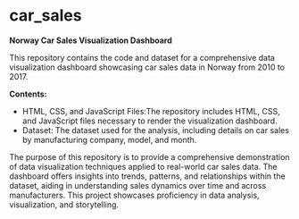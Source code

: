 # car_sales

**Norway Car Sales Visualization Dashboard**



This repository contains the code and dataset for a comprehensive data visualization dashboard showcasing car sales data in Norway from 2010 to 2017. 

**Contents:**

- HTML, CSS, and JavaScript Files:The repository includes HTML, CSS, and JavaScript files necessary to render the visualization dashboard.
- Dataset: The dataset used for the analysis, including details on car sales by manufacturing company, model, and month.



The purpose of this repository is to provide a comprehensive demonstration of data visualization techniques applied to real-world car sales data. The dashboard offers insights into trends, patterns, and relationships within the dataset, aiding in understanding sales dynamics over time and across manufacturers. This project showcases proficiency in data analysis, visualization, and storytelling.
